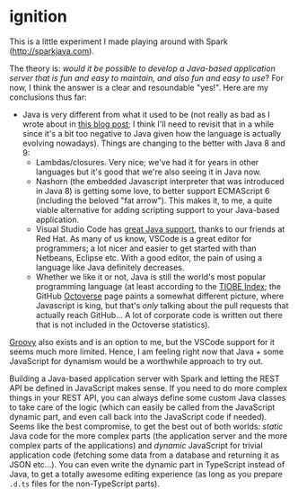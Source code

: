 # ignition

This is a little experiment I made playing around with Spark (http://sparkjava.com).

The theory is: _would it be possible to develop a Java-based application server that is fun and easy to maintain, and also fun and easy to use_? For now, I think the answer is a clear and resoundable "yes!". Here are my conclusions thus far:

- Java is very different from what it used to be (not really as bad as I wrote about in [this blog post](http://perlun.eu.org/en/2017/04/03/my-three-favourite-programming-languages); I think I'll need to revisit that in a while since it's a bit too negative to Java given how the language is actually evolving nowadays). Things are changing to the better with Java 8 and 9:
  - Lambdas/closures. Very nice; we've had it for years in other languages but it's good that we're also seeing it in Java now.
  - Nashorn (the embedded Javascript interpreter that was introduced in Java 8) is getting some love, to better support ECMAScript 6 (including the beloved "fat arrow"). This makes it, to me, a quite viable alternative for adding scripting support to your Java-based application.
  - Visual Studio Code has [great Java support](https://github.com/redhat-developer/vscode-java), thanks to our friends at Red Hat. As many of us know, VSCode is a great editor for programmers; a lot nicer and easier to get started with than Netbeans, Eclipse etc. With a good editor, the pain of using a language like Java definitely decreases.
  - Whether we like it or not, Java is still the world's most popular programming language (at least according to the [TIOBE Index](https://www.tiobe.com/tiobe-index/); the GitHub [Octoverse](https://octoverse.github.com/) page paints a somewhat different picture, where Javascript is king, but that's _only_ talking about the pull requests that actually reach GitHub... A lot of corporate code is written out there that is not included in the Octoverse statistics).

[Groovy](http://groovy-lang.org/) also exists and is an option to me, but the VSCode support for it seems much more limited. Hence, I am feeling right now that Java + some JavaScript for dynamism would be a worthwhile approach to try out.

Building a Java-based application server with Spark and letting the REST API be defined in JavaScript makes sense. If you need to do more complex things in your REST API, you can always define some custom Java classes to take care of the logic (which can easily be called from the JavaScript dynamic part, and even call back into the JavaScript code if needed). Seems like the best compromise, to get the best out of both worlds: _static_ Java code for the more complex parts (the application server and the more complex parts of the applications) and _dynamic_ JavaScript for trivial application code (fetching some data from a database and returning it as JSON etc...). You can even write the dynamic part in TypeScript instead of Java, to get a totally awesome editing experience (as long as you prepare `.d.ts` files for the non-TypeScript parts).
